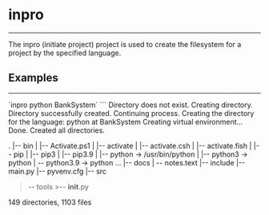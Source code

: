 # inpro
<hr>
The inpro (initiate project) project is used to create the filesystem for a project by the specified language.

## Examples
<hr>
`inpro python BankSystem`
```
Directory does not exist. Creating directory.
Directory successfully created. Continuing process.
Creating the directory for the language: python at BankSystem
Creating virtual environment...
Done.
Created all directories.

.
|-- bin
|   |-- Activate.ps1
|   |-- activate
|   |-- activate.csh
|   |-- activate.fish
|   |-- pip
|   |-- pip3
|   |-- pip3.9
|   |-- python -> /usr/bin/python
|   |-- python3 -> python
|   -- python3.9 -> python
...
|-- docs
|   -- notes.text
|-- include
|-- main.py
|-- pyvenv.cfg
|-- src
>-- tools
    >-- __init__.py

149 directories, 1103 files
```
